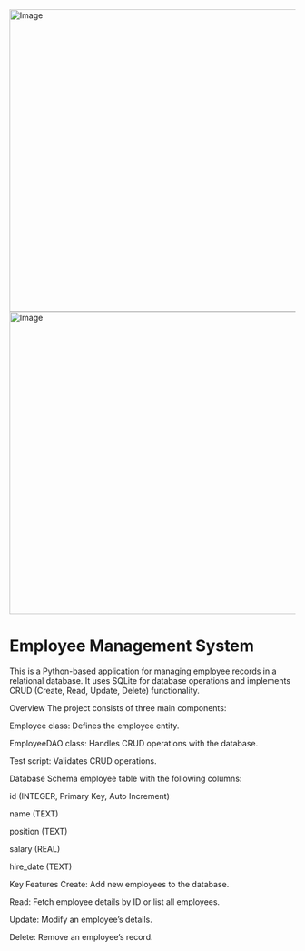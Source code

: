 <img width="532" alt="Image" src="https://github.com/user-attachments/assets/a6604889-a401-47d5-b15b-5b5d63c0c0cb" />


<img width="532" alt="Image" src="https://github.com/user-attachments/assets/bb84f6fb-b13a-4b8e-be05-efd191130740" />




# Employee Management System
This is a Python-based application for managing employee records in a relational database. It uses SQLite for database operations and implements CRUD (Create, Read, Update, Delete) functionality.

Overview
The project consists of three main components:

Employee class: Defines the employee entity.

EmployeeDAO class: Handles CRUD operations with the database.

Test script: Validates CRUD operations.

Database Schema
employee table with the following columns:

id (INTEGER, Primary Key, Auto Increment)

name (TEXT)

position (TEXT)

salary (REAL)

hire_date (TEXT)

Key Features
Create: Add new employees to the database.

Read: Fetch employee details by ID or list all employees.

Update: Modify an employee’s details.

Delete: Remove an employee’s record.
